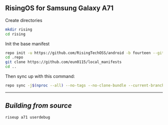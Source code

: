 RisingOS for Samsung Galaxy A71
------------------------------------

Create directories
```bash
mkdir rising
cd rising
```

Init the base manifest

```bash
repo init -u https://github.com/RisingTechOSS/android -b fourteen --git-lfs --depth=1
cd .repo 
git clone https://github.com/eun0115/local_manifests
cd ..
```

Then sync up with this command:
```bash
repo sync -j$(nproc --all) --no-tags --no-clone-bundle --current-branch 
```
-------------
 
_Building from source_
---------------
```bash
riseup a71 userdebug
```
